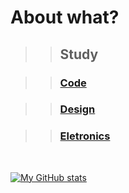 # About what?

>> ## Study

>> ### [Code](https://github.com/mafhper/study/tree/main/CODE)

>> ### [Design](https://github.com/mafhper/study/tree/main/Design)

>> ### [Eletronics](https://github.com/mafhper/study/tree/main/DIY)

</br>

[![My GitHub stats](https://github-readme-stats.vercel.app/api?username=mafhper&hide=stars,prs&show_icons=true&theme=github_dark)](https://github.com/anuraghazra/github-readme-stats)
